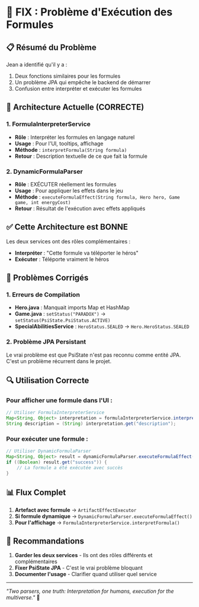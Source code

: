 # 🔧 FIX : Problème d'Exécution des Formules

## 📋 Résumé du Problème

Jean a identifié qu'il y a :
1. Deux fonctions similaires pour les formules
2. Un problème JPA qui empêche le backend de démarrer
3. Confusion entre interpréter et exécuter les formules

## 🎯 Architecture Actuelle (CORRECTE)

### 1. FormulaInterpreterService
- **Rôle** : Interpréter les formules en langage naturel
- **Usage** : Pour l'UI, tooltips, affichage
- **Méthode** : `interpretFormula(String formula)`
- **Retour** : Description textuelle de ce que fait la formule

### 2. DynamicFormulaParser
- **Rôle** : EXÉCUTER réellement les formules
- **Usage** : Pour appliquer les effets dans le jeu
- **Méthode** : `executeFormulaEffect(String formula, Hero hero, Game game, int energyCost)`
- **Retour** : Résultat de l'exécution avec effets appliqués

## ✅ Cette Architecture est BONNE

Les deux services ont des rôles complémentaires :
- **Interpréter** : "Cette formule va téléporter le héros"
- **Exécuter** : Téléporte vraiment le héros

## 🐛 Problèmes Corrigés

### 1. Erreurs de Compilation
- **Hero.java** : Manquait imports Map et HashMap
- **Game.java** : `setStatus("PARADOX")` → `setStatus(PsiState.PsiStatus.ACTIVE)`
- **SpecialAbilitiesService** : `HeroStatus.SEALED` → `Hero.HeroStatus.SEALED`

### 2. Problème JPA Persistant
Le vrai problème est que PsiState n'est pas reconnu comme entité JPA.
C'est un problème récurrent dans le projet.

## 🔍 Utilisation Correcte

### Pour afficher une formule dans l'UI :
```java
// Utiliser FormulaInterpreterService
Map<String, Object> interpretation = formulaInterpreterService.interpretFormula(formula);
String description = (String) interpretation.get("description");
```

### Pour exécuter une formule :
```java
// Utiliser DynamicFormulaParser
Map<String, Object> result = dynamicFormulaParser.executeFormulaEffect(formula, hero, game, energyCost);
if ((Boolean) result.get("success")) {
    // La formule a été exécutée avec succès
}
```

## 📊 Flux Complet

1. **Artefact avec formule** → `ArtifactEffectExecutor`
2. **Si formule dynamique** → `DynamicFormulaParser.executeFormulaEffect()`
3. **Pour l'affichage** → `FormulaInterpreterService.interpretFormula()`

## 🚀 Recommandations

1. **Garder les deux services** - Ils ont des rôles différents et complémentaires
2. **Fixer PsiState JPA** - C'est le vrai problème bloquant
3. **Documenter l'usage** - Clarifier quand utiliser quel service

---
*"Two parsers, one truth: Interpretation for humans, execution for the multiverse."* 🎯 